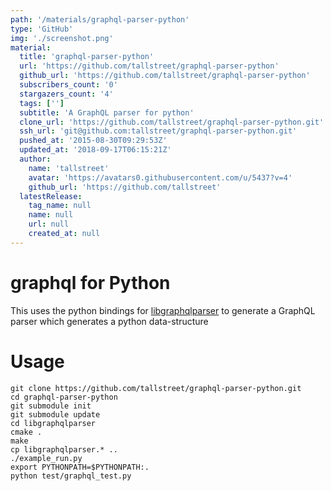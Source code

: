 ```yaml
---
path: '/materials/graphql-parser-python'
type: 'GitHub'
img: './screenshot.png'
material:
  title: 'graphql-parser-python'
  url: 'https://github.com/tallstreet/graphql-parser-python'
  github_url: 'https://github.com/tallstreet/graphql-parser-python'
  subscribers_count: '0'
  stargazers_count: '4'
  tags: ['']
  subtitle: 'A GraphQL parser for python'
  clone_url: 'https://github.com/tallstreet/graphql-parser-python.git'
  ssh_url: 'git@github.com:tallstreet/graphql-parser-python.git'
  pushed_at: '2015-08-30T09:29:53Z'
  updated_at: '2018-09-17T06:15:21Z'
  author:
    name: 'tallstreet'
    avatar: 'https://avatars0.githubusercontent.com/u/5437?v=4'
    github_url: 'https://github.com/tallstreet'
  latestRelease:
    tag_name: null
    name: null
    url: null
    created_at: null
---
```

# graphql for Python

 This uses the python bindings for [libgraphqlparser](https://github.com/graphql/libgraphqlparser) to generate a GraphQL parser which generates a python data-structure 

# Usage  

```
git clone https://github.com/tallstreet/graphql-parser-python.git
cd graphql-parser-python
git submodule init
git submodule update
cd libgraphqlparser
cmake .
make
cp libgraphqlparser.* ..
./example_run.py
export PYTHONPATH=$PYTHONPATH:.
python test/graphql_test.py
```

